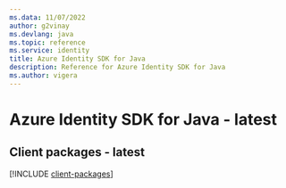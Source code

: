 ```yaml
---
ms.data: 11/07/2022
author: g2vinay
ms.devlang: java
ms.topic: reference
ms.service: identity
title: Azure Identity SDK for Java
description: Reference for Azure Identity SDK for Java
ms.author: vigera
---
```

# Azure Identity SDK for Java - latest

## Client packages - latest
[!INCLUDE [client-packages](identity-client-index.md)]